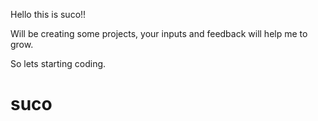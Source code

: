 Hello this is suco!!

Will be creating some projects, your inputs and feedback will help me to grow.

So lets starting coding.
# suco
